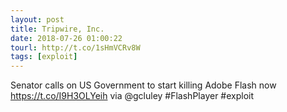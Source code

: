 ```yaml
---
layout: post
title: Tripwire, Inc.
date: 2018-07-26 01:00:22
tourl: http://t.co/1sHmVCRv8W
tags: [exploit]
---
```

Senator calls on US Government to start killing Adobe Flash now https://t.co/I9H3OLYeih via @gcluley #FlashPlayer #exploit